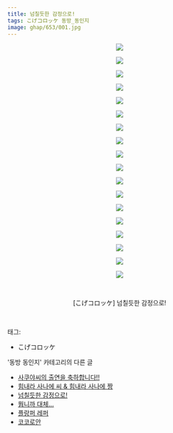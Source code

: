 ```yaml
---
title: 넘칠듯한 감정으로!
tags: こげコロッケ 동방_동인지
image: ghap/653/001.jpg
---
```

<div class="article">
<p style="text-align: center; clear: none; float: none;"><img src="{{ site.nasurl }}/ghap/653/001.jpg"/></p>
<p style="text-align: center; clear: none; float: none;"><img src="{{ site.nasurl }}/ghap/653/002.jpg"/></p>
<p style="text-align: center; clear: none; float: none;"><img src="{{ site.nasurl }}/ghap/653/003.jpg"/></p>
<p style="text-align: center; clear: none; float: none;"><img src="{{ site.nasurl }}/ghap/653/004.jpg"/></p>
<p style="text-align: center; clear: none; float: none;"><img src="{{ site.nasurl }}/ghap/653/005.jpg"/></p>
<p style="text-align: center; clear: none; float: none;"><img src="{{ site.nasurl }}/ghap/653/006.jpg"/></p>
<p style="text-align: center; clear: none; float: none;"><img src="{{ site.nasurl }}/ghap/653/007.jpg"/></p>
<p style="text-align: center; clear: none; float: none;"><img src="{{ site.nasurl }}/ghap/653/008.jpg"/></p>
<p style="text-align: center; clear: none; float: none;"><img src="{{ site.nasurl }}/ghap/653/009.jpg"/></p>
<p style="text-align: center; clear: none; float: none;"><img src="{{ site.nasurl }}/ghap/653/010.jpg"/></p>
<p style="text-align: center; clear: none; float: none;"><img src="{{ site.nasurl }}/ghap/653/011.jpg"/></p>
<p style="text-align: center; clear: none; float: none;"><img src="{{ site.nasurl }}/ghap/653/012.jpg"/></p>
<p style="text-align: center; clear: none; float: none;"><img src="{{ site.nasurl }}/ghap/653/013.jpg"/></p>
<p style="text-align: center; clear: none; float: none;"><img src="{{ site.nasurl }}/ghap/653/014.jpg"/></p>
<p style="text-align: center; clear: none; float: none;"><img src="{{ site.nasurl }}/ghap/653/015.jpg"/></p>
<p style="text-align: center; clear: none; float: none;"><img src="{{ site.nasurl }}/ghap/653/016.jpg"/></p>
<p style="text-align: center; clear: none; float: none;"><img src="{{ site.nasurl }}/ghap/653/017.jpg"/></p>
<p style="text-align: center; clear: none; float: none;"><img src="{{ site.nasurl }}/ghap/653/018.jpg"/></p>
<p style="text-align: center; clear: none; float: none;"><br/></p>
<p style="text-align: center; clear: none; float: none;">[こげコロッケ] 넘칠듯한 감정으로!</p>
<p><br/></p>
</div><div class="tagTrail">
<p>태그: </p>
<ul>
<li>こげコロッケ</li>
</ul>
</div><div class="another">
<p>'동방 동인지' 카테고리의 다른 글</p>
<ul>
<li><a href="/2016-07-03-ghap_655">사쿠야씨의 출연을 축하합니다!!</a></li>
<li><a href="/2016-07-03-ghap_654">힘내라 사나에 씨 &amp; 힘내라 사나에 짱</a></li>
<li><a href="/2016-07-03-ghap_653">넘칠듯한 감정으로!</a></li>
<li><a href="/2016-07-03-ghap_652">뭡니까 대체...</a></li>
<li><a href="/2016-07-03-ghap_651">플랑퍼 레퍼</a></li>
<li><a href="/2016-07-03-ghap_649">코코로안</a></li>
</ul>
</div><div class="cb_module cb_fluid">
<div class="cb_wrt cb_profile">
</div><!-- commentList close -->
</div>